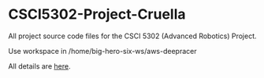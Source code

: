 # CSCI5302-Project-Cruella
All project source code files for the CSCI 5302 (Advanced Robotics) Project.

Use workspace in /home/big-hero-six-ws/aws-deepracer

All details are [here](https://www.notion.so/aaptha-boggaram/Project-51291d59980b4a23b64ab5f354674320?pvs=4).
